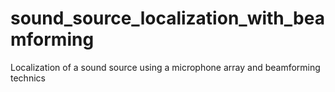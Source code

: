 # sound_source_localization_with_beamforming
Localization of a sound source using a microphone array and beamforming technics
